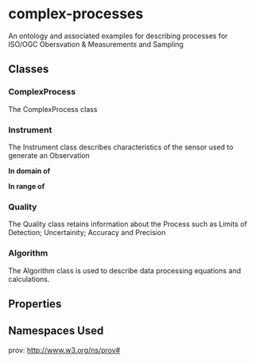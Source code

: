 # complex-processes
An ontology and associated examples for describing processes for ISO/OGC Obersvation &amp; Measurements and Sampling
## Classes
### ComplexProcess
The ComplexProcess class
### Instrument
The Instrument class describes characteristics of the sensor used to generate an Observation

**In domain of**

**In range of**

### Quality
The Quality class retains information about the Process such as Limits of Detection; Uncertainity; Accuracy and Precision
### Algorithm
The Algorithm class is used to describe data processing equations and calculations.
## Properties
## Namespaces Used
prov: http://www.w3.org/ns/prov#
